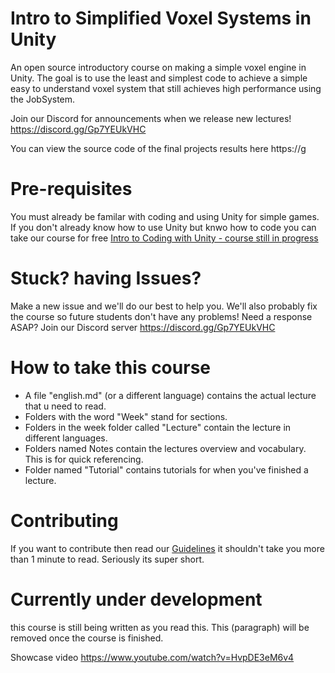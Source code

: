 # Intro to Simplified Voxel Systems in Unity
An open source introductory course on making a simple voxel engine in Unity. The goal is to use the least and simplest code to achieve a simple easy to understand voxel system that still achieves high performance using the JobSystem.

Join our Discord for announcements when we release new lectures! https://discord.gg/Gp7YEUkVHC

You can view the source code of the final projects results here https://g
# Pre-requisites
You must already be familar with coding and using Unity for simple games.
If you don't already know how to use Unity but knwo how to code you can take our course for free
[Intro to Coding with Unity - course still in progress](https://github.com/PaperPrototype/Intro-to-Coding-with-Unity)

# Stuck? having Issues?
Make a new issue and we'll do our best to help you. We'll also probably fix the course so future students don't have any problems! Need a response ASAP? Join our Discord server https://discord.gg/Gp7YEUkVHC

# How to take this course
 - A file "english.md" (or a different language) contains the actual lecture that u need to read. 
 - Folders with the word "Week" stand for sections.
 - Folders in the week folder called "Lecture" contain the lecture in different languages.
 - Folders named Notes contain the lectures overview and vocabulary. This is for quick referencing.
 - Folder named "Tutorial" contains tutorials for when you've finished a lecture.

# Contributing
If you want to contribute then read our [Guidelines](https://github.com/Nanite3D/Nanite-course-Guidelines) it shouldn't take you more than 1 minute to read. Seriously its super short.

 # Currently under development
 this course is still being written as you read this. This (paragraph) will be removed once the course is finished.

Showcase video https://www.youtube.com/watch?v=HvpDE3eM6v4
